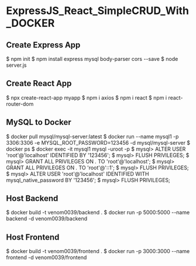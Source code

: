 # ExpressJS_React_SimpleCRUD_With_DOCKER


## Create Express App

$ npm init
$ npm install express mysql body-parser cors --save
$ node server.js

## Create React App

$ npx create-react-app myapp
$ npm i axios
$ npm i react
$ npm i react-router-dom

## MySQL to Docker

$ docker pull mysql/mysql-server:latest
$ docker run --name mysql1 -p 3306:3306 -e MYSQL_ROOT_PASSWORD=123456 -d mysql/mysql-server
$ docker ps
$ docker exec -it mysql1 mysql -uroot -p
$ mysql> ALTER USER 'root'@'localhost' IDENTIFIED BY '123456';
$ mysql> FLUSH PRIVILEGES;
$ mysql> GRANT ALL PRIVILEGES ON *.* TO 'root'@'localhost';
$ mysql> GRANT ALL PRIVILEGES ON *.* TO 'root'@'::1';
$ mysql> FLUSH PRIVILEGES;
$ mysql> ALTER USER 'root'@'localhost' IDENTIFIED WITH mysql_native_password BY '123456';
$ mysql> FLUSH PRIVILEGES;

## Host Backend

$ docker build -t venom0039/backend .
$ docker run -p 5000:5000 --name backend -d venom0039/backend

## Host Frontend

$ docker build -t venom0039/frontend .
$ docker run -p 3000:3000 --name frontend -d venom0039/frontend
